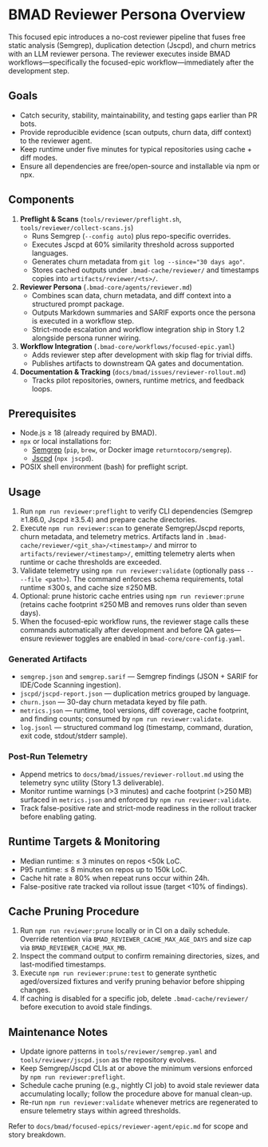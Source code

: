 # BMAD Reviewer Persona Overview

This focused epic introduces a no-cost reviewer pipeline that fuses free static analysis (Semgrep), duplication detection (Jscpd), and churn metrics with an LLM reviewer persona. The reviewer executes inside BMAD workflows—specifically the focused-epic workflow—immediately after the development step.

## Goals

- Catch security, stability, maintainability, and testing gaps earlier than PR bots.
- Provide reproducible evidence (scan outputs, churn data, diff context) to the reviewer agent.
- Keep runtime under five minutes for typical repositories using cache + diff modes.
- Ensure all dependencies are free/open-source and installable via npm or npx.

## Components

1. **Preflight & Scans** (`tools/reviewer/preflight.sh`, `tools/reviewer/collect-scans.js`)
   - Runs Semgrep (`--config auto`) plus repo-specific overrides.
   - Executes Jscpd at 60% similarity threshold across supported languages.
   - Generates churn metadata from `git log --since="30 days ago"`.
   - Stores cached outputs under `.bmad-cache/reviewer/` and timestamps copies into `artifacts/reviewer/<ts>/`.
2. **Reviewer Persona** (`.bmad-core/agents/reviewer.md`)
   - Combines scan data, churn metadata, and diff context into a structured prompt package.
   - Outputs Markdown summaries and SARIF exports once the persona is executed in a workflow step.
   - Strict-mode escalation and workflow integration ship in Story 1.2 alongside persona runner wiring.
3. **Workflow Integration** (`.bmad-core/workflows/focused-epic.yaml`)
   - Adds reviewer step after development with skip flag for trivial diffs.
   - Publishes artifacts to downstream QA gates and documentation.
4. **Documentation & Tracking** (`docs/bmad/issues/reviewer-rollout.md`)
   - Tracks pilot repositories, owners, runtime metrics, and feedback loops.

## Prerequisites

- Node.js ≥ 18 (already required by BMAD).
- `npx` or local installations for:
  - [Semgrep](https://semgrep.dev/docs/getting-started/faq/#how-to-install-semgrep) (`pip`, `brew`, or Docker image `returntocorp/semgrep`).
  - [Jscpd](https://github.com/kucherenko/jscpd) (`npx jscpd`).
- POSIX shell environment (bash) for preflight script.

## Usage

1. Run `npm run reviewer:preflight` to verify CLI dependencies (Semgrep ≥1.86.0, Jscpd ≥3.5.4) and prepare cache directories.
2. Execute `npm run reviewer:scan` to generate Semgrep/Jscpd reports, churn metadata, and telemetry metrics. Artifacts land in `.bmad-cache/reviewer/<git_sha>/<timestamp>/` and mirror to `artifacts/reviewer/<timestamp>/`, emitting telemetry alerts when runtime or cache thresholds are exceeded.
3. Validate telemetry using `npm run reviewer:validate` (optionally pass `-- --file <path>`). The command enforces schema requirements, total runtime ≤300 s, and cache size ≤250 MB.
4. Optional: prune historic cache entries using `npm run reviewer:prune` (retains cache footprint ≤250 MB and removes runs older than seven days).
5. When the focused-epic workflow runs, the reviewer stage calls these commands automatically after development and before QA gates—ensure reviewer toggles are enabled in `bmad-core/core-config.yaml`.

### Generated Artifacts

- `semgrep.json` and `semgrep.sarif` — Semgrep findings (JSON + SARIF for IDE/Code Scanning ingestion).
- `jscpd/jscpd-report.json` — duplication metrics grouped by language.
- `churn.json` — 30-day churn metadata keyed by file path.
- `metrics.json` — runtime, tool versions, diff coverage, cache footprint, and finding counts; consumed by `npm run reviewer:validate`.
- `log.jsonl` — structured command log (timestamp, command, duration, exit code, stdout/stderr sample).

### Post-Run Telemetry

- Append metrics to `docs/bmad/issues/reviewer-rollout.md` using the telemetry sync utility (Story 1.3 deliverable).
- Monitor runtime warnings (>3 minutes) and cache footprint (>250 MB) surfaced in `metrics.json` and enforced by `npm run reviewer:validate`.
- Track false-positive rate and strict-mode readiness in the rollout tracker before enabling gating.

## Runtime Targets & Monitoring

- Median runtime: ≤ 3 minutes on repos <50k LoC.
- P95 runtime: ≤ 8 minutes on repos up to 150k LoC.
- Cache hit rate ≥ 80% when repeat runs occur within 24h.
- False-positive rate tracked via rollout issue (target <10% of findings).

## Cache Pruning Procedure

1. Run `npm run reviewer:prune` locally or in CI on a daily schedule. Override retention via `BMAD_REVIEWER_CACHE_MAX_AGE_DAYS` and size cap via `BMAD_REVIEWER_CACHE_MAX_MB`.
2. Inspect the command output to confirm remaining directories, sizes, and last-modified timestamps.
3. Execute `npm run reviewer:prune:test` to generate synthetic aged/oversized fixtures and verify pruning behavior before shipping changes.
4. If caching is disabled for a specific job, delete `.bmad-cache/reviewer/` before execution to avoid stale findings.

## Maintenance Notes

- Update ignore patterns in `tools/reviewer/semgrep.yaml` and `tools/reviewer/jscpd.json` as the repository evolves.
- Keep Semgrep/Jscpd CLIs at or above the minimum versions enforced by `npm run reviewer:preflight`.
- Schedule cache pruning (e.g., nightly CI job) to avoid stale reviewer data accumulating locally; follow the procedure above for manual clean-up.
- Re-run `npm run reviewer:validate` whenever metrics are regenerated to ensure telemetry stays within agreed thresholds.

Refer to `docs/bmad/focused-epics/reviewer-agent/epic.md` for scope and story breakdown.
